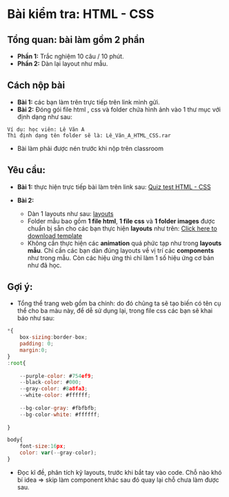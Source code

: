 # Bài kiểm tra: HTML - CSS

## Tổng quan: bài làm gồm 2 phần
- **Phần 1:** Trắc nghiệm 10 câu / 10 phút.
- **Phần 2:** Dàn lại layout như mẫu.

## Cách nộp bài
- **Bài 1:** các bạn làm trên trực tiếp trên link mình gửi.
- **Bài 2:** Đóng gói file html , css và folder chứa hình ảnh vào 1 thư mục với định dạng như sau:
```
Ví dụ: học viên: Lê Văn A
Thì định dạng tên folder sẽ là: Lê_Văn_A_HTML_CSS.rar
```
- Bài làm phải được nén trước khi nộp trên classroom

## Yêu cầu:
- **Bài 1:** thực hiện trực tiếp bài làm trên link sau: [Quiz test HTML - CSS](https://forms.gle/hG4fanQSm9VkAJraA)

- **Bài 2:**
    - Dàn 1 layouts như sau: [layouts](https://preview.uideck.com/items/unfold/#work)
    - Folder mẫu bao gồm **1 file html**, **1 file css** và **1 folder images** được chuẩn bị sẵn cho các bạn thực hiện **layouts** như trên: [Click here to download template](https://drive.google.com/file/d/1sNLfQ5HDczGhEIB7YWVfvFLvoEogNpFC/view?usp=sharing)
    - Không cần thực hiện các **animation** quá phức tạp như trong **layouts mẫu**. Chỉ cần các bạn dàn đúng layouts về vị trí các **components** như trong mẫu. Còn các hiệu ứng thì chỉ làm 1 số hiệu ứng cơ bản như đã học.

## Gợi ý:
- Tổng thể trang web gồm ba chính: do đó chũng ta sẽ tạo biến có tên cụ thể cho ba màu này, để dễ sử dụng lại, trong file css các bạn sẽ khai báo như sau:
```js
*{
    box-sizing:border-box;
    padding: 0;
    margin:0;
}
:root{
    
    --purple-color: #754ef9;
    --black-color: #000;
    --gray-color: #8a8fa3;
    --white-color: #ffffff;
    
    --bg-color-gray: #fbfbfb;
    --bg-color-white: #ffffff;
    
}

body{
    font-size:16px;
    color: var(--gray-color);
}

```
- Đọc kĩ đề, phân tích kỹ layouts, trước khi bắt tay vào code. Chỗ nào khó bí idea => skip làm component khác sau đó quay lại chỗ chưa làm được sau.

